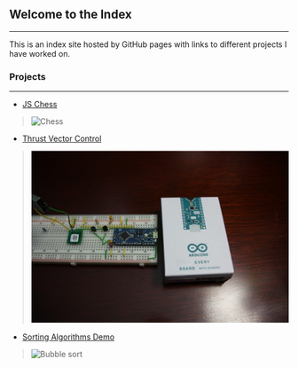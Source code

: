 ## Welcome to the Index
---
This is an index site hosted by GitHub pages with links to different projects I have worked on.

### Projects
---
- [JS Chess](https://tommygymer.github.io/JS-Chess/chess.html)
> ![Chess](https://tommygymer.github.io/JS-Chess/game.jpg)
- [Thrust Vector Control](https://tommygymer.github.io/TVC-system/)
> ![Project](https://raw.githubusercontent.com/TommyGymer/TVC-system/main/record%20of%20development/Arduino%20Every.png)
- [Sorting Algorithms Demo](https://tommygymer.github.io/Sorting_algorithms/)
> ![Bubble sort](https://tommygymer.github.io/Sorting_algorithms/output/206.jpg)
